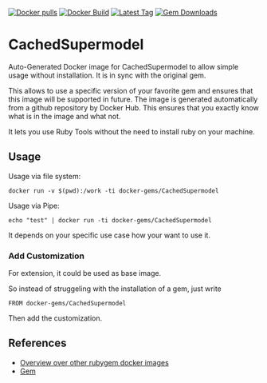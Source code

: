 [![Docker pulls](https://img.shields.io/docker/pulls/rubygem/CachedSupermodel.svg)](https://hub.docker.com/r/rubygem/CachedSupermodel/)
[![Docker Build](https://img.shields.io/docker/automated/rubygem/CachedSupermodel.svg)](https://hub.docker.com/r/rubygem/CachedSupermodel/)
[![Latest Tag](https://img.shields.io/github/tag/docker-rubygem/CachedSupermodel.svg)](https://hub.docker.com/r/rubygem/CachedSupermodel/)
[![Gem Downloads](https://img.shields.io/gem/dt/CachedSupermodel.svg)](https://rubygems.org/gems/CachedSupermodel/)
# CachedSupermodel

Auto-Generated Docker image for CachedSupermodel to allow simple usage without installation.
It is in sync with the original gem.

This allows to use a specific version of your favorite gem and ensures that this image will be supported in future.
The image is generated automatically from a github repository by Docker Hub.
This ensures that you exactly know what is in the image and what not.

It lets you use Ruby Tools without the need to install ruby on your machine.

## Usage

Usage via file system:

`docker run -v $(pwd):/work -ti docker-gems/CachedSupermodel`

Usage via Pipe:

`echo "test" | docker run -ti docker-gems/CachedSupermodel`

It depends on your specific use case how your want to use it.

### Add Customization

For extension, it could be used as base image.

So instead of struggeling with the installation of a gem, just write

`FROM docker-gems/CachedSupermodel`

Then add the customization.

## References

 - [Overview over other rubygem docker images](https://github.com/thinkbot/docker-rubygem)
 - [Gem](https://rubygems.org/gems/CachedSupermodel/)
